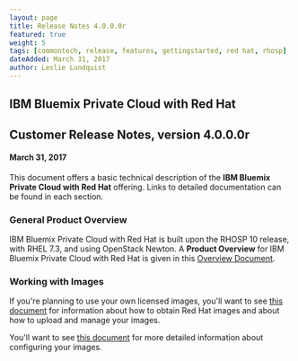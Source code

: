 ```yaml
---
layout: page
title: Release Notes 4.0.0.0r
featured: true
weight: 5
tags: [commontech, release, features, gettingstarted, red hat, rhosp]
dateAdded: March 31, 2017
author: Leslie Lundquist
---
```


## IBM Bluemix Private Cloud with Red Hat
## Customer Release Notes, version 4.0.0.0r

#### March 31, 2017

This document offers a basic technical description of the **IBM Bluemix Private Cloud with Red Hat** offering. Links to detailed documentation can be found in each section.

### General Product Overview

IBM Bluemix Private Cloud with Red Hat is built upon the RHOSP 10 release, with RHEL 7.3, and using OpenStack Newton. A **Product Overview** for IBM Bluemix Private Cloud with Red Hat is given in this [Overview Document](http://ibm-blue-box-help.github.io/help-documentation/gettingstarted/commontech/RHOSP_Product_Overview/).

### Working with Images

If you're planning to use your own licensed images, you'll want to see [this document](http://ibm-blue-box-help.github.io/help-documentation/gettingstarted/userguides/Cloud_Images_Provided_RHOSP/) for information about how to obtain Red Hat images and about how to upload and manage your images.

You'll want to see [this document](http://ibm-blue-box-help.github.io/help-documentation/glance/RHOSP_Image_Configuration_Parameters/) for more detailed information about configuring your images.
